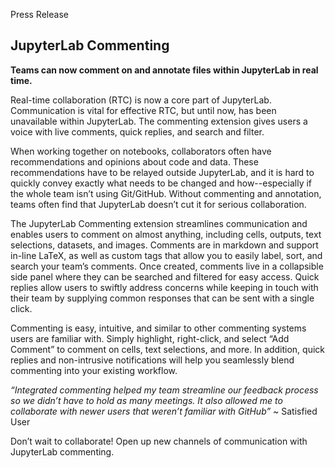 Press Release

JupyterLab Commenting
---
 
**Teams can now comment on and annotate files within JupyterLab in real time.**
 
Real-time collaboration (RTC) is now a core part of JupyterLab. Communication is vital for effective RTC, but until now, has been unavailable within JupyterLab. The commenting extension gives users a voice with live comments, quick replies, and search and filter.
 
When working together on notebooks, collaborators often have recommendations and opinions about code and data. These recommendations have to be relayed outside JupyterLab, and it is hard to quickly convey exactly what needs to be changed and how--especially if the whole team isn’t using Git/GitHub. Without commenting and annotation, teams often find that JupyterLab doesn’t cut it for serious collaboration.
 
The JupyterLab Commenting extension streamlines communication and enables users to comment on almost anything, including cells, outputs, text selections, datasets, and images. Comments are in markdown and support in-line LaTeX, as well as custom tags that allow you to easily label, sort, and search your team’s comments. Once created, comments live in a collapsible side panel where they can be searched and filtered for easy access. Quick replies allow users to swiftly address concerns while keeping in touch with their team by supplying common responses that can be sent with a single click.
 
Commenting is easy, intuitive, and similar to other commenting systems users are familiar with. Simply highlight, right-click, and select “Add Comment” to comment on cells, text selections, and more. In addition, quick replies and non-intrusive notifications will help you seamlessly blend commenting into your existing workflow.  
 
*“Integrated commenting helped my team streamline our feedback process so we didn’t have to hold as many meetings. It also allowed me to collaborate with newer users that weren’t familiar with GitHub”* ~ Satisfied User
 
Don’t wait to collaborate! Open up new channels of communication with JupyterLab commenting. 
